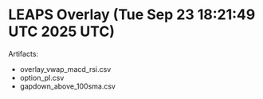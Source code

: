 # LEAPS Overlay (Tue Sep 23 18:21:49 UTC 2025 UTC)

Artifacts:
- overlay_vwap_macd_rsi.csv
- option_pl.csv
- gapdown_above_100sma.csv

